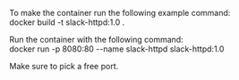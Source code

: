 To make the container run the following example command:  
docker build -t slack-httpd:1.0 .  

Run the container with the following command:  
docker run -p 8080:80 --name slack-httpd slack-httpd:1.0  

Make sure to pick a free port.
